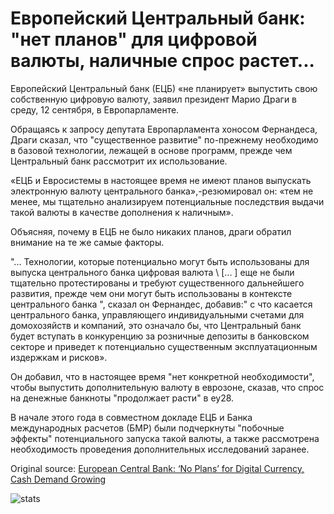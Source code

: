 # Европейский Центральный банк: "нет планов" для цифровой валюты, наличные спрос растет...

Европейский Центральный банк (ЕЦБ) «не планирует» выпустить свою собственную цифровую валюту, заявил президент Марио Драги в среду, 12 сентября, в Европарламенте.

Обращаясь к запросу депутата Европарламента хоносом Фернандеса, Драги сказал, что "существенное развитие" по-прежнему необходимо в базовой технологии, лежащей в основе программ, прежде чем Центральный банк рассмотрит их использование.

«ЕЦБ и Евросистемы в настоящее время не имеют планов выпускать электронную валюту центрального банка»,-резюмировал он: «тем не менее, мы тщательно анализируем потенциальные последствия выдачи такой валюты в качестве дополнения к наличным».

Объясняя, почему в ЕЦБ не было никаких планов, драги обратил внимание на те же самые факторы.

"... Технологии, которые потенциально могут быть использованы для выпуска центрального банка цифровая валюта \ [... \] еще не были тщательно протестированы и требуют существенного дальнейшего развития, прежде чем они могут быть использованы в контексте центрального банка ", сказал он Фернандес, добавив:" с что касается центрального банка, управляющего индивидуальными счетами для домохозяйств и компаний, это означало бы, что Центральный банк будет вступать в конкуренцию за розничные депозиты в банковском секторе и приведет к потенциально существенным эксплуатационным издержкам и рисков».

Он добавил, что в настоящее время "нет конкретной необходимости", чтобы выпустить дополнительную валюту в еврозоне, сказав, что спрос на денежные банкноты "продолжает расти" в еу28.

В начале этого года в совместном докладе ЕЦБ и Банка международных расчетов (БМР) были подчеркнуты "побочные эффекты" потенциального запуска такой валюты, а также рассмотрена необходимость проведения дополнительных исследований заранее.

Original source: [European Central Bank: ‘No Plans’ for Digital Currency, Cash Demand Growing](https://cointelegraph.com/news/european-central-bank-no-plans-for-digital-currency-cash-demand-growing)

![stats](https://c.statcounter.com/11760860/0/a89fa40b/1/ "stats")